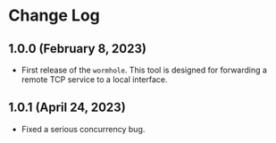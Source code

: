 # Change Log

## 1.0.0 (February 8, 2023)

- First release of the `wormhole`. This tool is designed for forwarding a remote TCP service to a local interface.

## 1.0.1 (April 24, 2023)

- Fixed a serious concurrency bug.
